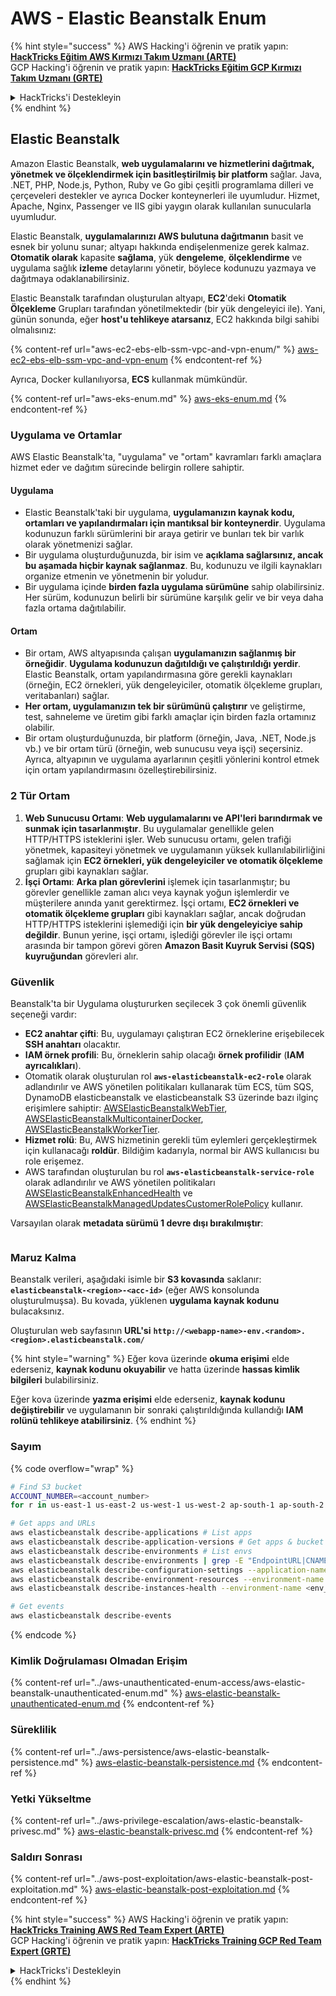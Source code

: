 # AWS - Elastic Beanstalk Enum

{% hint style="success" %}
AWS Hacking'i öğrenin ve pratik yapın:<img src="../../../.gitbook/assets/image (1) (1) (1) (1).png" alt="" data-size="line">[**HackTricks Eğitim AWS Kırmızı Takım Uzmanı (ARTE)**](https://training.hacktricks.xyz/courses/arte)<img src="../../../.gitbook/assets/image (1) (1) (1) (1).png" alt="" data-size="line">\
GCP Hacking'i öğrenin ve pratik yapın: <img src="../../../.gitbook/assets/image (2) (1).png" alt="" data-size="line">[**HackTricks Eğitim GCP Kırmızı Takım Uzmanı (GRTE)**<img src="../../../.gitbook/assets/image (2) (1).png" alt="" data-size="line">](https://training.hacktricks.xyz/courses/grte)

<details>

<summary>HackTricks'i Destekleyin</summary>

* [**abonelik planlarını**](https://github.com/sponsors/carlospolop) kontrol edin!
* **💬 [**Discord grubuna**](https://discord.gg/hRep4RUj7f) veya [**telegram grubuna**](https://t.me/peass) katılın ya da **Twitter'da** bizi **takip edin** 🐦 [**@hacktricks\_live**](https://twitter.com/hacktricks_live)**.**
* **Hacking ipuçlarını paylaşmak için** [**HackTricks**](https://github.com/carlospolop/hacktricks) ve [**HackTricks Cloud**](https://github.com/carlospolop/hacktricks-cloud) github reposuna PR gönderin.

</details>
{% endhint %}

## Elastic Beanstalk

Amazon Elastic Beanstalk, **web uygulamalarını ve hizmetlerini dağıtmak, yönetmek ve ölçeklendirmek için basitleştirilmiş bir platform** sağlar. Java, .NET, PHP, Node.js, Python, Ruby ve Go gibi çeşitli programlama dilleri ve çerçeveleri destekler ve ayrıca Docker konteynerleri ile uyumludur. Hizmet, Apache, Nginx, Passenger ve IIS gibi yaygın olarak kullanılan sunucularla uyumludur.

Elastic Beanstalk, **uygulamalarınızı AWS bulutuna dağıtmanın** basit ve esnek bir yolunu sunar; altyapı hakkında endişelenmenize gerek kalmaz. **Otomatik olarak** kapasite **sağlama**, yük **dengeleme**, **ölçeklendirme** ve uygulama sağlık **izleme** detaylarını yönetir, böylece kodunuzu yazmaya ve dağıtmaya odaklanabilirsiniz.

Elastic Beanstalk tarafından oluşturulan altyapı, **EC2**'deki **Otomatik Ölçekleme** Grupları tarafından yönetilmektedir (bir yük dengeleyici ile). Yani, günün sonunda, eğer **host'u tehlikeye atarsanız**, EC2 hakkında bilgi sahibi olmalısınız:

{% content-ref url="aws-ec2-ebs-elb-ssm-vpc-and-vpn-enum/" %}
[aws-ec2-ebs-elb-ssm-vpc-and-vpn-enum](aws-ec2-ebs-elb-ssm-vpc-and-vpn-enum/)
{% endcontent-ref %}

Ayrıca, Docker kullanılıyorsa, **ECS** kullanmak mümkündür.

{% content-ref url="aws-eks-enum.md" %}
[aws-eks-enum.md](aws-eks-enum.md)
{% endcontent-ref %}

### Uygulama ve Ortamlar

AWS Elastic Beanstalk'ta, "uygulama" ve "ortam" kavramları farklı amaçlara hizmet eder ve dağıtım sürecinde belirgin rollere sahiptir.

#### Uygulama

* Elastic Beanstalk'taki bir uygulama, **uygulamanızın kaynak kodu, ortamları ve yapılandırmaları için mantıksal bir konteynerdir**. Uygulama kodunuzun farklı sürümlerini bir araya getirir ve bunları tek bir varlık olarak yönetmenizi sağlar.
* Bir uygulama oluşturduğunuzda, bir isim ve **açıklama sağlarsınız, ancak bu aşamada hiçbir kaynak sağlanmaz**. Bu, kodunuzu ve ilgili kaynakları organize etmenin ve yönetmenin bir yoludur.
* Bir uygulama içinde **birden fazla uygulama sürümüne** sahip olabilirsiniz. Her sürüm, kodunuzun belirli bir sürümüne karşılık gelir ve bir veya daha fazla ortama dağıtılabilir.

#### Ortam

* Bir ortam, AWS altyapısında çalışan **uygulamanızın sağlanmış bir örneğidir**. **Uygulama kodunuzun dağıtıldığı ve çalıştırıldığı yerdir**. Elastic Beanstalk, ortam yapılandırmasına göre gerekli kaynakları (örneğin, EC2 örnekleri, yük dengeleyiciler, otomatik ölçekleme grupları, veritabanları) sağlar.
* **Her ortam, uygulamanızın tek bir sürümünü çalıştırır** ve geliştirme, test, sahneleme ve üretim gibi farklı amaçlar için birden fazla ortamınız olabilir.
* Bir ortam oluşturduğunuzda, bir platform (örneğin, Java, .NET, Node.js vb.) ve bir ortam türü (örneğin, web sunucusu veya işçi) seçersiniz. Ayrıca, altyapının ve uygulama ayarlarının çeşitli yönlerini kontrol etmek için ortam yapılandırmasını özelleştirebilirsiniz.

### 2 Tür Ortam

1. **Web Sunucusu Ortamı**: **Web uygulamalarını ve API'leri barındırmak ve sunmak için tasarlanmıştır**. Bu uygulamalar genellikle gelen HTTP/HTTPS isteklerini işler. Web sunucusu ortamı, gelen trafiği yönetmek, kapasiteyi yönetmek ve uygulamanın yüksek kullanılabilirliğini sağlamak için **EC2 örnekleri, yük dengeleyiciler ve otomatik ölçekleme** grupları gibi kaynakları sağlar.
2. **İşçi Ortamı**: **Arka plan görevlerini** işlemek için tasarlanmıştır; bu görevler genellikle zaman alıcı veya kaynak yoğun işlemlerdir ve müşterilere anında yanıt gerektirmez. İşçi ortamı, **EC2 örnekleri ve otomatik ölçekleme grupları** gibi kaynakları sağlar, ancak doğrudan HTTP/HTTPS isteklerini işlemediği için **bir yük dengeleyiciye sahip değildir**. Bunun yerine, işçi ortamı, işlediği görevler ile işçi ortamı arasında bir tampon görevi gören **Amazon Basit Kuyruk Servisi (SQS) kuyruğundan** görevleri alır.

### Güvenlik

Beanstalk'ta bir Uygulama oluştururken seçilecek 3 çok önemli güvenlik seçeneği vardır:

* **EC2 anahtar çifti**: Bu, uygulamayı çalıştıran EC2 örneklerine erişebilecek **SSH anahtarı** olacaktır.
* **IAM örnek profili**: Bu, örneklerin sahip olacağı **örnek profilidir** (**IAM ayrıcalıkları**).
* Otomatik olarak oluşturulan rol **`aws-elasticbeanstalk-ec2-role`** olarak adlandırılır ve AWS yönetilen politikaları kullanarak tüm ECS, tüm SQS, DynamoDB elasticbeanstalk ve elasticbeanstalk S3 üzerinde bazı ilginç erişimlere sahiptir: [AWSElasticBeanstalkWebTier](https://us-east-1.console.aws.amazon.com/iam/home#/policies/arn:aws:iam::aws:policy/AWSElasticBeanstalkWebTier), [AWSElasticBeanstalkMulticontainerDocker](https://us-east-1.console.aws.amazon.com/iam/home#/policies/arn:aws:iam::aws:policy/AWSElasticBeanstalkMulticontainerDocker), [AWSElasticBeanstalkWorkerTier](https://us-east-1.console.aws.amazon.com/iam/home#/policies/arn:aws:iam::aws:policy/AWSElasticBeanstalkWorkerTier).
* **Hizmet rolü**: Bu, AWS hizmetinin gerekli tüm eylemleri gerçekleştirmek için kullanacağı **roldür**. Bildiğim kadarıyla, normal bir AWS kullanıcısı bu role erişemez.
* AWS tarafından oluşturulan bu rol **`aws-elasticbeanstalk-service-role`** olarak adlandırılır ve AWS yönetilen politikaları [AWSElasticBeanstalkEnhancedHealth](https://us-east-1.console.aws.amazon.com/iam/home#/policies/arn:aws:iam::aws:policy/service-role/AWSElasticBeanstalkEnhancedHealth) ve [AWSElasticBeanstalkManagedUpdatesCustomerRolePolicy](https://us-east-1.console.aws.amazon.com/iamv2/home?region=us-east-1#/roles/details/aws-elasticbeanstalk-service-role?section=permissions) kullanır.

Varsayılan olarak **metadata sürümü 1 devre dışı bırakılmıştır**:

<figure><img src="../../../.gitbook/assets/image (103).png" alt=""><figcaption></figcaption></figure>

### Maruz Kalma

Beanstalk verileri, aşağıdaki isimle bir **S3 kovasında** saklanır: **`elasticbeanstalk-<region>-<acc-id>`** (eğer AWS konsolunda oluşturulmuşsa). Bu kovada, yüklenen **uygulama kaynak kodunu** bulacaksınız.

Oluşturulan web sayfasının **URL'si** **`http://<webapp-name>-env.<random>.<region>.elasticbeanstalk.com/`**

{% hint style="warning" %}
Eğer kova üzerinde **okuma erişimi** elde ederseniz, **kaynak kodunu okuyabilir** ve hatta üzerinde **hassas kimlik bilgileri** bulabilirsiniz.

Eğer kova üzerinde **yazma erişimi** elde ederseniz, **kaynak kodunu değiştirebilir** ve uygulamanın bir sonraki çalıştırıldığında kullandığı **IAM rolünü tehlikeye atabilirsiniz**.
{% endhint %}

### Sayım

{% code overflow="wrap" %}
```bash
# Find S3 bucket
ACCOUNT_NUMBER=<account_number>
for r in us-east-1 us-east-2 us-west-1 us-west-2 ap-south-1 ap-south-2 ap-northeast-1 ap-northeast-2 ap-northeast-3 ap-southeast-1 ap-southeast-2 ap-southeast-3 ca-central-1 eu-central-1 eu-central-2 eu-west-1 eu-west-2 eu-west-3 eu-north-1 sa-east-1 af-south-1 ap-east-1 eu-south-1 eu-south-2 me-south-1 me-central-1; do aws s3 ls elasticbeanstalk-$r-$ACCOUNT_NUMBER 2>/dev/null && echo "Found in: elasticbeanstalk-$r-$ACCOUNT_NUMBER"; done

# Get apps and URLs
aws elasticbeanstalk describe-applications # List apps
aws elasticbeanstalk describe-application-versions # Get apps & bucket name with source code
aws elasticbeanstalk describe-environments # List envs
aws elasticbeanstalk describe-environments | grep -E "EndpointURL|CNAME"
aws elasticbeanstalk describe-configuration-settings --application-name <app_name> --environment-name <env_name>
aws elasticbeanstalk describe-environment-resources --environment-name <env_name> # Get env info such as SQS used queues
aws elasticbeanstalk describe-instances-health --environment-name <env_name> # Get the instances of an environment

# Get events
aws elasticbeanstalk describe-events
```
{% endcode %}

### Kimlik Doğrulaması Olmadan Erişim

{% content-ref url="../aws-unauthenticated-enum-access/aws-elastic-beanstalk-unauthenticated-enum.md" %}
[aws-elastic-beanstalk-unauthenticated-enum.md](../aws-unauthenticated-enum-access/aws-elastic-beanstalk-unauthenticated-enum.md)
{% endcontent-ref %}

### Süreklilik

{% content-ref url="../aws-persistence/aws-elastic-beanstalk-persistence.md" %}
[aws-elastic-beanstalk-persistence.md](../aws-persistence/aws-elastic-beanstalk-persistence.md)
{% endcontent-ref %}

### Yetki Yükseltme

{% content-ref url="../aws-privilege-escalation/aws-elastic-beanstalk-privesc.md" %}
[aws-elastic-beanstalk-privesc.md](../aws-privilege-escalation/aws-elastic-beanstalk-privesc.md)
{% endcontent-ref %}

### Saldırı Sonrası

{% content-ref url="../aws-post-exploitation/aws-elastic-beanstalk-post-exploitation.md" %}
[aws-elastic-beanstalk-post-exploitation.md](../aws-post-exploitation/aws-elastic-beanstalk-post-exploitation.md)
{% endcontent-ref %}

{% hint style="success" %}
AWS Hacking'i öğrenin ve pratik yapın:<img src="../../../.gitbook/assets/image (1) (1) (1) (1).png" alt="" data-size="line">[**HackTricks Training AWS Red Team Expert (ARTE)**](https://training.hacktricks.xyz/courses/arte)<img src="../../../.gitbook/assets/image (1) (1) (1) (1).png" alt="" data-size="line">\
GCP Hacking'i öğrenin ve pratik yapın: <img src="../../../.gitbook/assets/image (2) (1).png" alt="" data-size="line">[**HackTricks Training GCP Red Team Expert (GRTE)**<img src="../../../.gitbook/assets/image (2) (1).png" alt="" data-size="line">](https://training.hacktricks.xyz/courses/grte)

<details>

<summary>HackTricks'i Destekleyin</summary>

* [**abonelik planlarını**](https://github.com/sponsors/carlospolop) kontrol edin!
* **💬 [**Discord grubuna**](https://discord.gg/hRep4RUj7f) veya [**telegram grubuna**](https://t.me/peass) katılın ya da **Twitter'da** 🐦 [**@hacktricks\_live**](https://twitter.com/hacktricks_live)**'i takip edin.**
* **Hacking ipuçlarını paylaşmak için** [**HackTricks**](https://github.com/carlospolop/hacktricks) ve [**HackTricks Cloud**](https://github.com/carlospolop/hacktricks-cloud) github reposuna PR gönderin.

</details>
{% endhint %}
